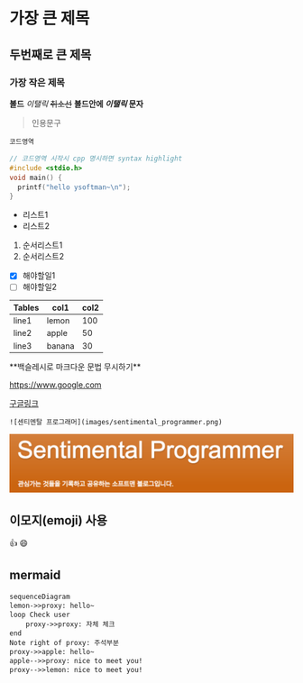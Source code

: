 # 가장 큰 제목

## 두번째로 큰 제목

### 가장 작은 제목

**볼드**
_이탤릭_
~~취소선~~
**볼드안에 _이탤릭_ 문자**

>인용문구

```text
코드영역
```

```cpp
// 코드영역 시작시 cpp 명시하면 syntax highlight
#include <stdio.h>
void main() {
  printf("hello ysoftman~\n");
}
```

- 리스트1
- 리스트2

1. 순서리스트1
2. 순서리스트2

- [x] 해야할일1
- [ ] 해야할일2

| Tables | col1  | col2 |
| ----- |--------| -----|
| line1 | lemon |  100 |
| line2 | apple |  50 |
| line3 | banana | 30 |

\*\*백슬레시로 마크다운 문법 무시하기\*\*

<!--
url 은 angle brackets <> 로 감싸지 않으면 다음과 같은 경고가 난다.
MD034/no-bare-urls: Bare URL usedmarkdownlint(MD034)
-->
<https://www.google.com>

[구글링크](http://www.google.com)

```text
![센티멘탈 프로그래머](images/sentimental_programmer.png)
```

![센티멘탈 프로그래머](images/sentimental_programmer.png)

## 이모지(emoji) 사용

:+1: :smile:

## mermaid

```mermaid
sequenceDiagram
lemon->>proxy: hello~
loop Check user
    proxy->>proxy: 자체 체크
end
Note right of proxy: 주석부분
proxy->>apple: hello~
apple-->>proxy: nice to meet you!
proxy-->>lemon: nice to meet you!
```
